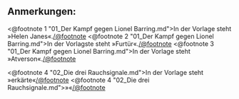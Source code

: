 <h2>Anmerkungen:</h2>

<@footnote 1 "01_Der Kampf gegen Lionel Barring.md">In der Vorlage steht »Helen Janes«.</@footnote>
<@footnote 2 "01_Der Kampf gegen Lionel Barring.md">In der Vorlagste steht »Furtür«.</@footnote>
<@footnote 3 "01_Der Kampf gegen Lionel Barring.md">In der Vorlage steht »Atverson«.</@footnote>

<@footnote 4 "02_Die drei Rauchsignale.md">In der Vorlage steht »erkärte«</@footnote>
<@footnote 4 "02_Die drei Rauchsignale.md">»«</@footnote>
